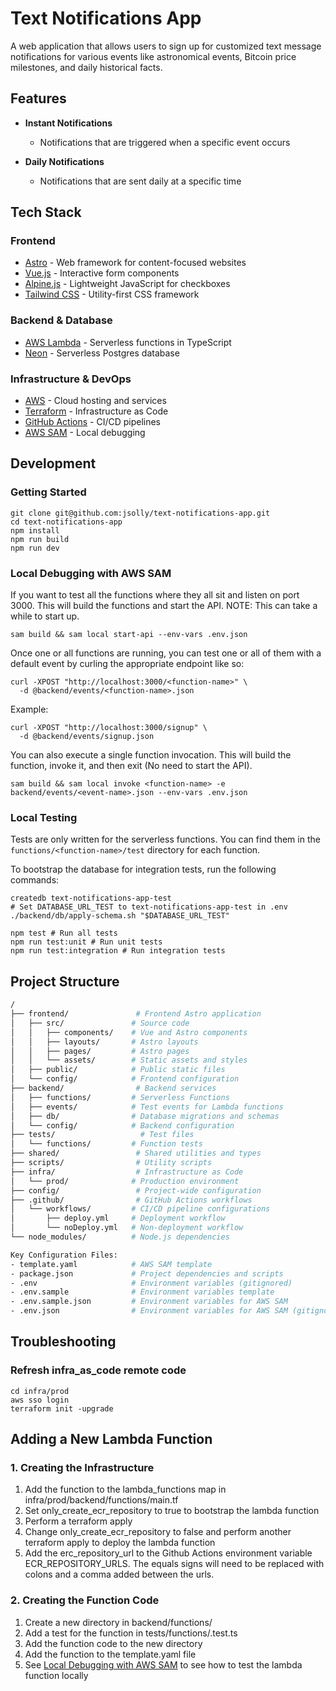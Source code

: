 # Text Notifications App

A web application that allows users to sign up for customized text message notifications for various events like astronomical events, Bitcoin price milestones, and daily historical facts.

## Features

- **Instant Notifications**
  - Notifications that are triggered when a specific event occurs

- **Daily Notifications**
  - Notifications that are sent daily at a specific time

## Tech Stack

### Frontend

- [Astro](https://astro.build/) - Web framework for content-focused websites
- [Vue.js](https://vuejs.org/) - Interactive form components
- [Alpine.js](https://alpinejs.dev/) - Lightweight JavaScript for checkboxes
- [Tailwind CSS](https://tailwindcss.com/) - Utility-first CSS framework

### Backend & Database

- [AWS Lambda](https://aws.amazon.com/lambda/) - Serverless functions in TypeScript
- [Neon](https://neon.tech/) - Serverless Postgres database

### Infrastructure & DevOps

- [AWS](https://aws.amazon.com/) - Cloud hosting and services
- [Terraform](https://www.terraform.io/) - Infrastructure as Code
- [GitHub Actions](https://github.com/features/actions) - CI/CD pipelines
- [AWS SAM](https://aws.amazon.com/serverless/sam/) - Local debugging

## Development

### Getting Started

```shell
git clone git@github.com:jsolly/text-notifications-app.git
cd text-notifications-app
npm install
npm run build
npm run dev
```

### Local Debugging with AWS SAM

If you want to test all the functions where they all sit and listen on port 3000. This will build the functions and start the API. NOTE: This can take a while to start up.

```shell
sam build && sam local start-api --env-vars .env.json
```

Once one or all functions are running, you can test one or all of them with a default event by curling the appropriate endpoint like so:

```shell
curl -XPOST "http://localhost:3000/<function-name>" \
  -d @backend/events/<function-name>.json
```

Example:

```shell
curl -XPOST "http://localhost:3000/signup" \
  -d @backend/events/signup.json
```

You can also execute a single function invocation. This will build the function, invoke it, and then exit (No need to start the API).

```shell
sam build && sam local invoke <function-name> -e backend/events/<event-name>.json --env-vars .env.json
```

### Local Testing

Tests are only written for the serverless functions. You can find them in the `functions/<function-name>/test` directory for each function.

To bootstrap the database for integration tests, run the following commands:

```shell
createdb text-notifications-app-test
# Set DATABASE_URL_TEST to text-notifications-app-test in .env
./backend/db/apply-schema.sh "$DATABASE_URL_TEST"
```

```shell
npm test # Run all tests
npm run test:unit # Run unit tests
npm run test:integration # Run integration tests
```

## Project Structure

```sh
/
├── frontend/               # Frontend Astro application
│   ├── src/               # Source code
│   │   ├── components/    # Vue and Astro components
│   │   ├── layouts/       # Astro layouts
│   │   ├── pages/         # Astro pages
│   │   └── assets/        # Static assets and styles
│   ├── public/            # Public static files
│   └── config/            # Frontend configuration
├── backend/                # Backend services
│   ├── functions/         # Serverless Functions
│   ├── events/            # Test events for Lambda functions
│   ├── db/                # Database migrations and schemas
│   └── config/            # Backend configuration
├── tests/                   # Test files
│   └── functions/         # Function tests
├── shared/                 # Shared utilities and types
├── scripts/                # Utility scripts
├── infra/                  # Infrastructure as Code
│   └── prod/              # Production environment
├── config/                 # Project-wide configuration
├── .github/                # GitHub Actions workflows
│   └── workflows/         # CI/CD pipeline configurations
│       ├── deploy.yml     # Deployment workflow
│       └── noDeploy.yml   # Non-deployment workflow
└── node_modules/          # Node.js dependencies

Key Configuration Files:
- template.yaml            # AWS SAM template
- package.json             # Project dependencies and scripts
- .env                     # Environment variables (gitignored)
- .env.sample              # Environment variables template
- .env.sample.json         # Environment variables for AWS SAM
- .env.json                # Environment variables for AWS SAM (gitignored)
```

## Troubleshooting

### Refresh infra_as_code remote code

```shell
cd infra/prod
aws sso login
terraform init -upgrade
```

## Adding a New Lambda Function

### 1. Creating the Infrastructure

1. Add the function to the lambda_functions map in infra/prod/backend/functions/main.tf
2. Set only_create_ecr_repository to true to bootstrap the lambda function
3. Perform a terraform apply
4. Change only_create_ecr_repository to false and perform another terraform apply to deploy the lambda function
5. Add the erc_repository_url to the Github Actions environment variable ECR_REPOSITORY_URLS. The equals signs will need to be replaced with colons and a comma added between the urls.

### 2. Creating the Function Code

1. Create a new directory in backend/functions/<function-name>
2. Add a test for the function in tests/functions/<function-name>.test.ts
3. Add the function code to the new directory
4. Add the function to the template.yaml file
5. See [Local Debugging with AWS SAM](#local-debugging-with-aws-sam) to see how to test the lambda function locally
